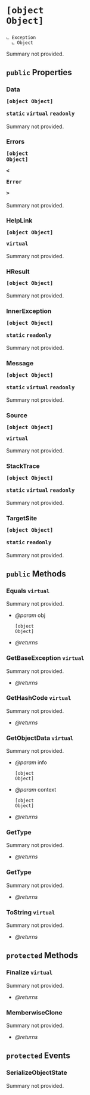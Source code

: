 # <code><p title="undefined">[object Object]</p></code>

```
ட Exception
  ட Object
```

Summary not provided.

## `public` Properties

### Data <code><p title="undefined">[object Object]</p></code> `static` `virtual` `readonly`

Summary not provided.

### Errors <code><p title="undefined">[object Object]</p><<p title="undefined">Error</p>></code>

Summary not provided.

### HelpLink <code><p title="undefined">[object Object]</p></code> `virtual`

Summary not provided.

### HResult <code><p title="undefined">[object Object]</p></code>

Summary not provided.

### InnerException <code><p title="undefined">[object Object]</p></code> `static` `readonly`

Summary not provided.

### Message <code><p title="undefined">[object Object]</p></code> `static` `virtual` `readonly`

Summary not provided.

### Source <code><p title="undefined">[object Object]</p></code> `virtual`

Summary not provided.

### StackTrace <code><p title="undefined">[object Object]</p></code> `static` `virtual` `readonly`

Summary not provided.

### TargetSite <code><p title="undefined">[object Object]</p></code> `static` `readonly`

Summary not provided.



## `public` Methods

### Equals `virtual`

Summary not provided.

- *@param* obj <code><p title="undefined">[object Object]</p></code>

- *@returns* 

### GetBaseException `virtual`

Summary not provided.

- *@returns* 

### GetHashCode `virtual`

Summary not provided.

- *@returns* 

### GetObjectData `virtual`

Summary not provided.

- *@param* info <code><p title="undefined">[object Object]</p></code>
- *@param* context <code><p title="undefined">[object Object]</p></code>

- *@returns* 

### GetType

Summary not provided.

- *@returns* 

### GetType

Summary not provided.

- *@returns* 

### ToString `virtual`

Summary not provided.

- *@returns* 

## `protected` Methods

### Finalize `virtual`

Summary not provided.

- *@returns* 

### MemberwiseClone

Summary not provided.

- *@returns* 

## `protected` Events

### SerializeObjectState

Summary not provided.